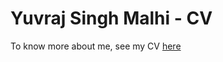 # Yuvraj Singh Malhi - CV
To know more about me, see my CV <a href="https://yuvraj-malhi.github.io/CV.pdf">here</a>
